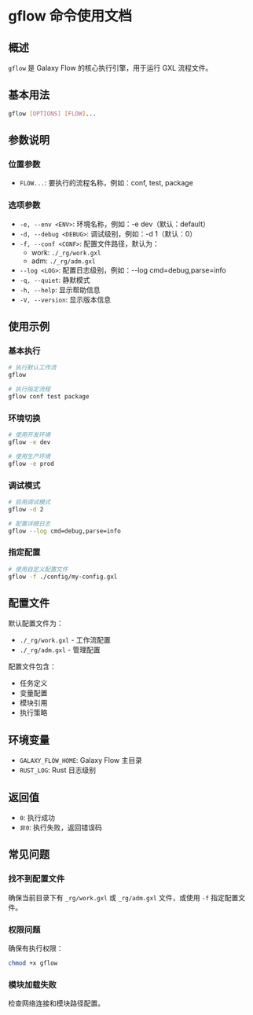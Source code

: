 # gflow 命令使用文档

## 概述
`gflow` 是 Galaxy Flow 的核心执行引擎，用于运行 GXL 流程文件。

## 基本用法

```bash
gflow [OPTIONS] [FLOW]...
```

## 参数说明

### 位置参数
- `FLOW...`: 要执行的流程名称，例如：conf, test, package

### 选项参数
- `-e, --env <ENV>`: 环境名称，例如：-e dev（默认：default）
- `-d, --debug <DEBUG>`: 调试级别，例如：-d 1（默认：0）
- `-f, --conf <CONF>`: 配置文件路径，默认为：
  - work: `./_rg/work.gxl`
  - adm: `./_rg/adm.gxl`
- `--log <LOG>`: 配置日志级别，例如：--log cmd=debug,parse=info
- `-q, --quiet`: 静默模式
- `-h, --help`: 显示帮助信息
- `-V, --version`: 显示版本信息

## 使用示例

### 基本执行
```bash
# 执行默认工作流
gflow

# 执行指定流程
gflow conf test package
```

### 环境切换
```bash
# 使用开发环境
gflow -e dev

# 使用生产环境
gflow -e prod
```

### 调试模式
```bash
# 启用调试模式
gflow -d 2

# 配置详细日志
gflow --log cmd=debug,parse=info
```

### 指定配置
```bash
# 使用自定义配置文件
gflow -f ./config/my-config.gxl
```

## 配置文件
默认配置文件为：
- `./_rg/work.gxl` - 工作流配置
- `./_rg/adm.gxl` - 管理配置

配置文件包含：
- 任务定义
- 变量配置
- 模块引用
- 执行策略

## 环境变量
- `GALAXY_FLOW_HOME`: Galaxy Flow 主目录
- `RUST_LOG`: Rust 日志级别

## 返回值
- `0`: 执行成功
- `非0`: 执行失败，返回错误码

## 常见问题

### 找不到配置文件
确保当前目录下有 `_rg/work.gxl` 或 `_rg/adm.gxl` 文件，或使用 `-f` 指定配置文件。

### 权限问题
确保有执行权限：
```bash
chmod +x gflow
```

### 模块加载失败
检查网络连接和模块路径配置。